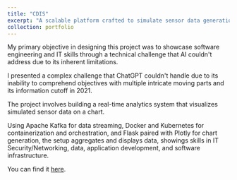```yaml
---
title: "CDIS"
excerpt: "A scalable platform crafted to simulate sensor data generation, process that data, and present it via Flask. My primary objective in designing this project was to create a technical challenge that couldn't be constructed by AI due to its inherent limitations while showing my background in Software Engineering and IT.<br/><img src='/images/CIDS.png'>"
collection: portfolio
---
```


My primary objective in designing this project was to showcase software engineering and IT skills through a technical challenge that AI couldn't address due to its inherent limitations.

I presented a complex challenge that ChatGPT couldn't handle due to its inability to comprehend objectives with multiple intricate moving parts and its information cutoff in 2021.

The project involves building a real-time analytics system that visualizes simulated sensor data on a chart. 

Using Apache Kafka for data streaming, Docker and Kubernetes for containerization and orchestration, and Flask paired with Plotly for chart generation, the setup aggregates and displays data, showings skills in IT Security/Networking, data, application development, and software infrastructure.

You can find it [here](https://github.com/dyang21/Continuous-Data-Integration-Deployment-System/tree/main).


